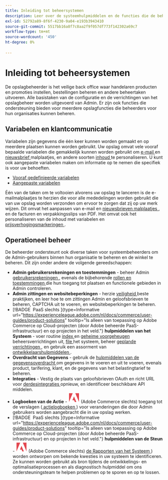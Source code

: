 ```yaml
---
title: Inleiding tot beheersystemen
description: Leer over de systeemhulpmiddelen en de functies die de beheerder van de opslag kan gebruiken om de plaatsen, de gegevens, de integratie, en gebruikers te beheren Admin.
exl-id: 52792a89-8f6f-4230-9a04-e193b3943410
source-git-commit: 5517bb16a8f7c8aa2f9f057df773f142302a69c7
workflow-type: tm+mt
source-wordcount: '450'
ht-degree: 0%

---
```


# Inleiding tot beheersystemen

De opslagbeheerder is het veilige back office waar handelaren producten en promoties instellen, bestellingen beheren en andere beheertaken uitvoeren. Alle basistaken van de configuratie en de verrichtingen van het opslagbeheer worden uitgevoerd van Admin. Er zijn ook functies die ondersteuning bieden voor meerdere opslagfuncties die beheerders voor hun organisaties kunnen beheren.

## Variabelen en klantcommunicatie

Variabelen zijn gegevens die één keer kunnen worden gemaakt en op meerdere plaatsen kunnen worden gebruikt. Uw opslag omvat vele vooraf bepaalde variabelen die gemakkelijk kunnen worden gebruikt om [ e-mail ](email-templates.md) en [ nieuwsbrief ](../merchandising-promotions/newsletter-template.md) malplaatjes, en andere soorten [ inhoud ](../content-design/introduction.md#content) te personaliseren. U kunt ook aangepaste variabelen maken om informatie op te nemen die specifiek is voor uw behoeften.

- [Vooraf gedefinieerde variabelen](variables-predefined.md)
- [Aangepaste variabelen](variables-custom.md)

Één van de taken om te voltooien alvorens uw opslag te lanceren is de e-mailmalplaatjes te herzien die voor alle mededelingen worden gebruikt die van uw opslag worden verzonden om ervoor te zorgen dat zij op uw merk wijzen. Dit omvat het aanpassen van e-mail en [ nieuwsbrieven malplaatjes ](../merchandising-promotions/newsletter-template.md), en de facturen en verpakkingsslips van PDF. Het omvat ook het personaliseren van de inhoud met variabelen en [ prijsverhogingsmarkeringen ](markup-tags.md).

## Operationeel beheer

De beheerder ondersteunt ook diverse taken voor systeembeheerders om de Admin-gebruikers binnen hun organisatie te beheren en de winkel te beheren. Dit zijn onder andere de volgende gereedschappen:

- **Admin gebruikersrekeningen en toestemmingen** - beheer Admin [ gebruikersrekeningen ](permissions-users-all.md), evenals de bijbehorende [ rollen en toestemmingen ](permissions-user-roles.md) die hun toegang tot plaatsen en functionele gebieden in Admin controleren.
- **Admin zittingen en websitebeperkingen** - herzie [ veiligheid ](security.md) beste praktijken, en leer hoe te om zittingen Admin en geloofsbrieven te beheren, CAPTCHA uit te voeren, en websitebeperkingen te beheren.
- [!BADGE &#x200B; PaaS slechts &#x200B;]{type=Informative url="https://experienceleague.adobe.com/nl/docs/commerce/user-guides/product-solutions" tooltip="Is alleen van toepassing op Adobe Commerce op Cloud-projecten (door Adobe beheerde PaaS-infrastructuur) en op projecten in het veld."} **hulpmiddelen van het Systeem** - voer routine [ index ](index-management.md) en [ geheime voorgeheugen ](cache-management.md) beheersverrichtingen uit, [ file ](backups.md) het systeem, beheer [ geplande verrichtingen ](data-scheduled-import-export.md), en gebruik een assorment van [ ontwikkelaarshulpmiddelen ](developer-tools.md).
- **Overdracht van Gegevens** - gebruik de [ hulpmiddelen van de gegevensoverdracht ](data-transfer.md) om gegevens in te voeren en uit te voeren, evenals product, tarifering, klant, en de gegevens van het belastingtarief te beheren.
- **Integraties** - Vestig de plaats van geloofsbrieven OAuth en richt URL voor [ derdesintegraties ](integrations.md) opnieuw, en identificeer beschikbare API middelen.
- **Logboeken van de Actie** - ![ Adobe Commerce ](../assets/adobe-logo.svg) (Adobe Commerce slechts) toegang tot de verslagen ([ actielogboeken ](action-log.md)) voor veranderingen die door Admin gebruikers worden aangebracht die in uw opslag werken.
- [!BADGE &#x200B; PaaS slechts &#x200B;]{type=Informative url="https://experienceleague.adobe.com/nl/docs/commerce/user-guides/product-solutions" tooltip="Is alleen van toepassing op Adobe Commerce op Cloud-projecten (door Adobe beheerde PaaS-infrastructuur) en op projecten in het veld."} **hulpmiddelen van de Steun** - ![ Adobe Commerce ](../assets/adobe-logo.svg) (Adobe Commerce slechts) [ de Rapporten van het Systeem ](support.md#access-system-reports)) worden ontworpen om bekende kwesties in uw systeem te identificeren. Ze kunnen worden gebruikt als bron tijdens de ontwikkelings- en optimalisatieprocessen en als diagnostisch hulpmiddel om ons ondersteuningsteam te helpen problemen op te sporen en op te lossen.
